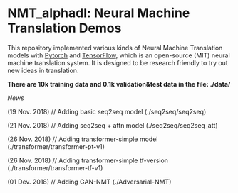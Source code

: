 # NMT_alphadl: Neural Machine Translation Demos



This repository implemented various kinds of Neural Machine Translation models with [Pytorch](https://github.com/pytorch/pytorch) and [TensorFlow](https://github.com/tensorflow/tensorflow),
which is an open-source (MIT) neural machine translation system. It is designed to be research friendly to try out new ideas in translation.

**There are 10k training data and 0.1k validation&test data in the file: ./data/**

*News*

(19 Nov. 2018) // Adding basic seq2seq model (./seq2seq/seq2seq)

(21 Nov. 2018) // Adding seq2seq + attn model (./seq2seq/seq2seq_att)

(26 Nov. 2018) // Adding transformer-simple model (./transformer/transformer-pt-v1)

(26 Nov. 2018) // Adding transformer-simple tf-version (./transformer/transformer-tf-v1)

(01 Dev. 2018) // Adding GAN-NMT (./Adversarial-NMT)
